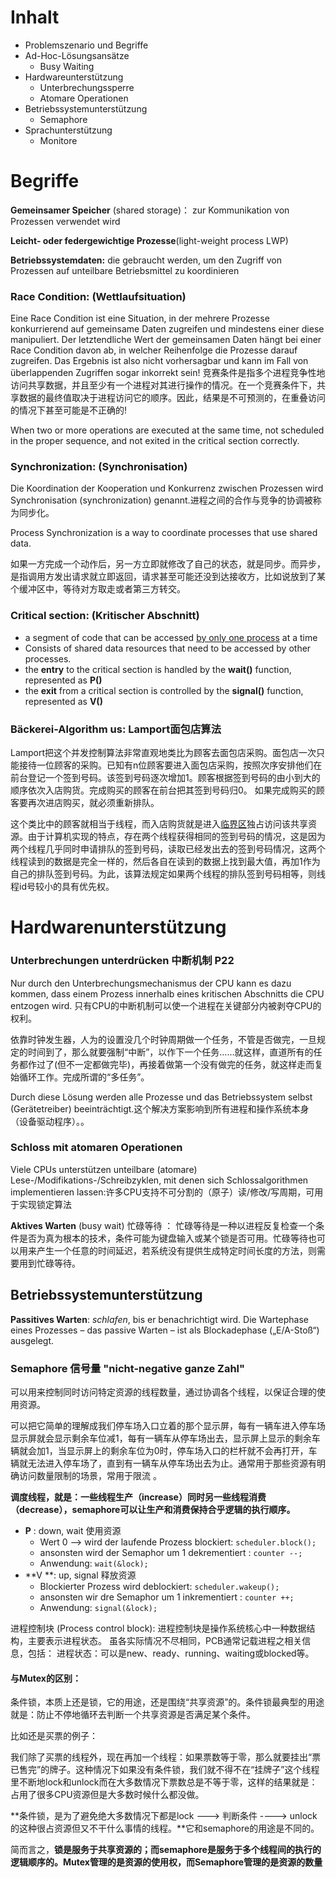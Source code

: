 # Inhalt

- Problemszenario und Begriffe
- Ad-Hoc-Lösungsansätze
  - Busy Waiting
- Hardwareunterstützung
  - Unterbrechungssperre
  - Atomare Operationen
- Betriebssystemunterstützung
  - Semaphore
- Sprachunterstützung
  - Monitore

# Begriffe

**Gemeinsamer Speicher** (shared storage)： zur Kommunikation von Prozessen verwendet wird

**Leicht- oder federgewichtige Prozesse**(light-weight process LWP)

**Betriebssystemdaten:** die gebraucht werden, um den Zugriff von Prozessen auf unteilbare Betriebsmittel zu koordinieren

### Race Condition: (Wettlaufsituation)

Eine Race Condition ist eine Situation, in der mehrere Prozesse konkurrierend auf gemeinsame Daten zugreifen und mindestens einer diese manipuliert. Der letztendliche Wert der gemeinsamen Daten hängt bei einer Race Condition davon ab, in welcher Reihenfolge die Prozesse darauf zugreifen. Das Ergebnis ist also nicht vorhersagbar und kann im Fall von überlappenden Zugriffen sogar inkorrekt sein! 竞赛条件是指多个进程竞争性地访问共享数据，并且至少有一个进程对其进行操作的情况。在一个竞赛条件下，共享数据的最终值取决于进程访问它的顺序。因此，结果是不可预测的，在重叠访问的情况下甚至可能是不正确的!

When two or more operations are executed at the same time, not scheduled in the proper sequence, and not exited in the critical section correctly.



### Synchronization: (Synchronisation)

Die Koordination der Kooperation und Konkurrenz zwischen Prozessen wird Synchronisation (synchronization) genannt.进程之间的合作与竞争的协调被称为同步化。

Process Synchronization is a way to coordinate processes that use shared data.

如果一方完成一个动作后，另一方立即就修改了自己的状态，就是同步。而异步，是指调用方发出请求就立即返回，请求甚至可能还没到达接收方，比如说放到了某个缓冲区中，等待对方取走或者第三方转交。



### Critical section: (Kritischer Abschnitt)

- a segment of code that can be accessed <u>by only one process</u> at a time
- Consists of shared data resources that need to be accessed by other processes.
- the **entry** to the critical section is handled by the **wait()** function, represented as **P()**
- the **exit** from a critical section is controlled by the **signal()** function, represented as **V()**

### Bäckerei-Algorithm us:  Lamport面包店算法

Lamport把这个并发控制算法非常直观地类比为顾客去面包店采购。面包店一次只能接待一位顾客的采购。已知有n位顾客要进入面包店采购，按照次序安排他们在前台登记一个签到号码。该签到号码逐次增加1。顾客根据签到号码的由小到大的顺序依次入店购货。完成购买的顾客在前台把其签到号码归0。 如果完成购买的顾客要再次进店购买，就必须重新排队。

这个类比中的顾客就相当于线程，而入店购货就是进入[临界区](https://zh.wikipedia.org/wiki/临界区)独占访问该共享资源。由于计算机实现的特点，存在两个线程获得相同的签到号码的情况，这是因为两个线程几乎同时申请排队的签到号码，读取已经发出去的签到号码情况，这两个线程读到的数据是完全一样的，然后各自在读到的数据上找到最大值，再加1作为自己的排队签到号码。为此，该算法规定如果两个线程的排队签到号码相等，则线程id号较小的具有优先权。



# Hardwarenunterstützung

### Unterbrechungen unterdrücken 中断机制 P22

Nur durch den Unterbrechungsmechanismus der CPU kann es dazu kommen, dass einem Prozess innerhalb eines kritischen Abschnitts die CPU entzogen wird.  只有CPU的中断机制可以使一个进程在关键部分内被剥夺CPU的权利。

依靠时钟发生器，人为的设置没几个时钟周期做一个任务，不管是否做完，一旦规定的时间到了，那么就要强制“中断”，以作下一个任务……就这样，直道所有的任务都作过了(但不一定都做完毕)，再接着做第一个没有做完的任务，就这样走而复始循环工作。完成所谓的“多任务”。

Durch diese Lösung werden alle Prozesse und das Betriebssystem selbst (Gerätetreiber) beeinträchtigt.这个解决方案影响到所有进程和操作系统本身（设备驱动程序）。。



### Schloss mit atomaren Operationen

Viele CPUs unterstützen unteilbare (atomare) Lese-/Modifikations-/Schreibzyklen, mit denen sich Schlossalgorithmen implementieren lassen:许多CPU支持不可分割的（原子）读/修改/写周期，可用于实现锁定算法

**Aktives Warten** (busy wait) 忙碌等待 ： 忙碌等待是一种以进程反复检查一个条件是否为真为根本的技术，条件可能为键盘输入或某个锁是否可用。忙碌等待也可以用来产生一个任意的时间延迟，若系统没有提供生成特定时间长度的方法，则需要用到忙碌等待。



## Betriebssystemunterstützung

**Passitives Warten**: *schlafen*, bis er benachrichtigt wird. Die Wartephase eines Prozesses – das passive Warten – ist als Blockadephase („E/A-Stoß“) ausgelegt.



### Semaphore 信号量 "nicht-negative ganze Zahl"

可以用来控制同时访问特定资源的线程数量，通过协调各个线程，以保证合理的使用资源。

可以把它简单的理解成我们停车场入口立着的那个显示屏，每有一辆车进入停车场显示屏就会显示剩余车位减1，每有一辆车从停车场出去，显示屏上显示的剩余车辆就会加1，当显示屏上的剩余车位为0时，停车场入口的栏杆就不会再打开，车辆就无法进入停车场了，直到有一辆车从停车场出去为止。通常用于那些资源有明确访问数量限制的场景，常用于限流 。

**调度线程，就是：一些线程生产（increase）同时另一些线程消费（decrease），semaphore可以让生产和消费保持合乎逻辑的执行顺序。**

- **P** : down, wait 使用资源
  - Wert 0 --> wird der laufende Prozess blockiert: `scheduler.block();`
  - ansonsten wird der Semaphor um 1 dekrementiert : `counter --;`
  - Anwendung: `wait(&lock);`
- **V **: up, signal 释放资源
  - Blockierter Prozess wird deblockiert: `scheduler.wakeup();`
  - ansonsten wir dre Semaphor um 1 inkrementiert : `counter ++;`
  - Anwendung: `signal(&lock);`



 进程控制块 (Process control block): 进程控制块是操作系统核心中一种数据结构，主要表示进程状态。 虽各实际情况不尽相同，PCB通常记载进程之相关信息，包括： 进程状态：可以是new、ready、running、waiting或blocked等。

#### 与Mutex的区别：

条件锁，本质上还是锁，它的用途，还是围绕“共享资源”的。条件锁最典型的用途就是：防止不停地循环去判断一个共享资源是否满足某个条件。

比如还是买票的例子：

我们除了买票的线程外，现在再加一个线程：如果票数等于零，那么就要挂出“票已售完”的牌子。这种情况下如果没有条件锁，我们就不得不在“挂牌子”这个线程里不断地lock和unlock而在大多数情况下票数总是不等于零，这样的结果就是：占用了很多CPU资源但是大多数时候什么都没做。

**条件锁，是为了避免绝大多数情况下都是lock ---> 判断条件 ----> unlock的这种很占资源但又不干什么事情的线程。**它和semaphore的用途是不同的。

简而言之，**锁是服务于共享资源的；而semaphore是服务于多个线程间的执行的逻辑顺序的。Mutex管理的是资源的使用权，而Semaphore管理的是资源的数量** 





 

























































